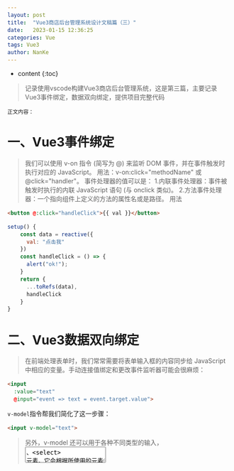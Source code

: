 ```yaml
---
layout: post
title:  "Vue3商店后台管理系统设计文稿篇（三）"
date:   2023-01-15 12:36:25
categories: Vue
tags: Vue3 
author: NanKe
---
```


* content
{:toc}
> 记录使用vscode构建Vue3商店后台管理系统，这是第三篇，主要记录Vue3事件绑定，数据双向绑定，提供项目完整代码



`正文内容：`

# 一、Vue3事件绑定
>我们可以使用 v-on 指令 (简写为 @) 来监听 DOM 事件，并在事件触发时执行对应的 JavaScript。
>用法：v-on:click="methodName" 或 @click="handler"。
>事件处理器的值可以是：
>1.内联事件处理器：事件被触发时执行的内联 JavaScript 语句 (与 onclick 类似)。
>2.方法事件处理器：一个指向组件上定义的方法的属性名或是路径。
>用法
```html
<button @:click="handleClick">{{ val }}</button>
```

```javascript
setup() {
    const data = reactive({
      val: "点击我"
    })
    const handleClick = () => {
      alert("ok!");
    }
    return {
      ...toRefs(data),
      handleClick
    }
}
```
# 二、Vue3数据双向绑定
>在前端处理表单时，我们常常需要将表单输入框的内容同步给 JavaScript 中相应的变量。手动连接值绑定和更改事件监听器可能会很麻烦：
```html
<input
  :value="text"
  @input="event => text = event.target.value">
```
`v-model`指令帮我们简化了这一步骤：
```html
<input v-model="text">
```
>另外，v-model 还可以用于各种不同类型的输入，<textarea>、<select> 元素。它会根据所使用的元素自动使用对应的 DOM 属性和事件组合：

>文本类型的 input 和 textarea 元素会绑定 value property 并侦听 input 事件；
>input type="checkbox" 和 input type="radio" 会绑定 checked property 并侦听 change 事件；
>select 会绑定 value property 并侦听 change 事件。


>v-model 会忽略任何表单元素上初始的 value、checked 或 selected attribute。它将始终将当前绑定的 JavaScript 状态视为数据的正确来源。你应该在 JavaScript 中使用data 选项来声明该初始值。

# 三、代码展示
```javascript
<template>
  <div class="about">
    <button @:click="handleClick">{{ val }}</button>
    <br>
    <input type="text" placeholder="请输入你的名字" v-model="name">
    <br>
    <input type="text" placeholder="请输入你的手机号" v-model="phone" @:input="handleInput" @blur="handleBlur">
    <br>
    <textarea name="suggest" id="suggest" cols="30" rows="10" placeholder="请输入你的建议" v-model="suggest"></textarea>
    <br>
    <p>{{ name+ "||||" + suggest}}</p>
  </div>
</template>
<script>
import { reactive, toRefs } from "vue"
export default {
  name: "AboutView",
  setup() {
    const data = reactive({
      val: "点击我",
      name: "",
      phone: "",
      suggest: ""
    })
    const handleClick = () => {
      alert("ok!");
    }
    const handleInput = () => {
      console.log("正在输入...");
    }
    const handleBlur = () => {
      if (!/^[1][3456789][0-9]{9}$/.test(data.phone)) {
        console.log("不符合手机号规则");
      }
    }
    return {
      ...toRefs(data),
      handleClick,
      handleInput,
      handleBlur
    }
  }
}
</script>
```
代码运行效果如下图所示：
![在这里插入图片描述](https://raw.githubusercontent.com/crazymen-nanke/image/master/note/202303181504186.png)

# 四、项目完整代码
项目完整代码已经上传到github，地址如下：
>https://github.com/crazymen-nanke/shop

![在这里插入图片描述](https://raw.githubusercontent.com/crazymen-nanke/image/master/note/202303181504230.png)


